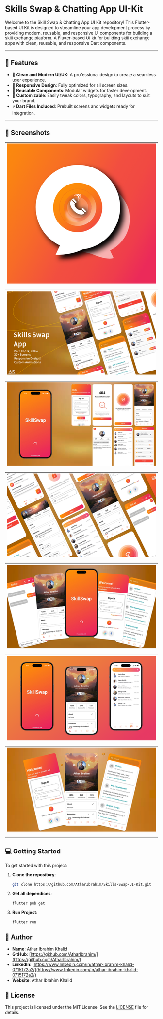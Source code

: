 # Skills Swap & Chatting App UI-Kit

Welcome to the Skill Swap & Chatting App UI Kit repository! This Flutter-based UI Kit is designed to streamline your app development process by providing modern, reusable, and responsive UI components for building a skill exchange platform.
A Flutter-based UI kit for building skill exchange apps with clean, reusable, and responsive Dart components.

---

## 🚀 Features

- 🌟 **Clean and Modern UI/UX**: A professional design to create a seamless user experience.
- 📱 **Responsive Design**: Fully optimized for all screen sizes.
- 🧩 **Reusable Components**: Modular widgets for faster development.
- 🎨 **Customizable**: Easily tweak colors, typography, and layouts to suit your brand.
- ⚡ **Dart Files Included**: Prebuilt screens and widgets ready for integration. 


---

## 📸 Screenshots

| ![Icon](Screenshots/Screenshot%202024-12-26%20120839.png) |
|:---:|

| ![Intro](Screenshots/Screenshot%202024-12-26%20115648.png) |
|:---:|

| ![Screens](Screenshots/Screenshot%202024-12-26%20115611.png) |
|:---:|

| ![Screens](Screenshots/Screenshot%202024-12-26%20115759.png) |
|:---:|

| ![Screens](Screenshots/Screenshot%202024-12-26%20115954.png) |
|:---:|

| ![Screens](Screenshots/Screenshot%202024-12-26%20115519.png) |
|:---:|

| ![Screens](Screenshots/Screenshot%202024-12-26%20120221.png) |
|:---:|
---

## 💻 Getting Started

To get started with this project:

1. **Clone the repository**:
   ```bash
   git clone https://github.com/AtharIbrahim/Skills-Swap-UI-Kit.git

2. **Get all dependices**:
   ```bash
   flutter pub get
   
3. **Run Project**:
   ```bash
   flutter run
## 👤 Author

- **Name**: Athar Ibrahim Khalid
- **GitHub**: [https://github.com/AtharIbrahim/](https://github.com/AtharIbrahim/)
- **LinkedIn**: [https://www.linkedin.com/in/athar-ibrahim-khalid-0715172a2/](https://www.linkedin.com/in/athar-ibrahim-khalid-0715172a2/)
- **Website**: [Athar Ibrahim Khalid](https://atharibrahimkhalid.netlify.app/)


## 📝 License

This project is licensed under the MIT License. See the [LICENSE](LICENSE) file for details.
